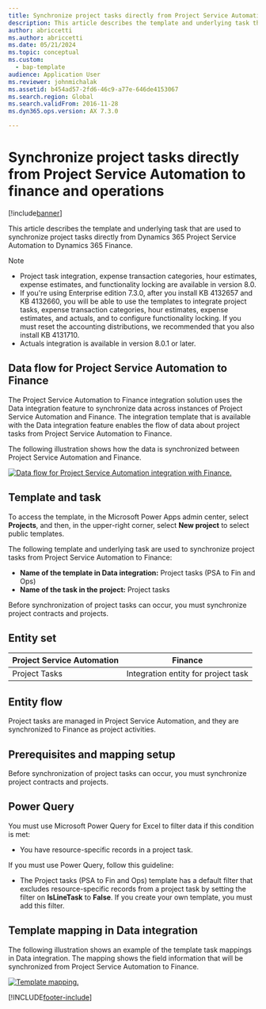 ```yaml
---
title: Synchronize project tasks directly from Project Service Automation to finance and operations
description: This article describes the template and underlying task that are used to synchronize project tasks directly from Microsoft Dynamics 365 Project Service Automation to Dynamics 365 Finance.
author: abriccetti
ms.author: abriccetti
ms.date: 05/21/2024
ms.topic: conceptual
ms.custom: 
  - bap-template
audience: Application User
ms.reviewer: johnmichalak
ms.assetid: b454ad57-2fd6-46c9-a77e-646de4153067
ms.search.region: Global
ms.search.validFrom: 2016-11-28
ms.dyn365.ops.version: AX 7.3.0

---
```


# Synchronize project tasks directly from Project Service Automation to finance and operations

[!include[banner](../includes/banner.md)]

This article describes the template and underlying task that are used to synchronize project tasks directly from Dynamics 365 Project Service Automation to Dynamics 365 Finance.

> [!NOTE]
> - Project task integration, expense transaction categories, hour estimates, expense estimates, and functionality locking are available in version 8.0.
> - If you're using Enterprise edition 7.3.0, after you install KB 4132657 and KB 4132660, you will be able to use the templates to integrate project tasks, expense transaction categories, hour estimates, expense estimates, and actuals, and to configure functionality locking. If you must reset the accounting distributions, we recommended that you also install KB 4131710.
> - Actuals integration is available in version 8.0.1 or later.

## Data flow for Project Service Automation to Finance

The Project Service Automation to Finance integration solution uses the Data integration feature to synchronize data across instances of Project Service Automation and Finance. The integration template that is available with the Data integration feature enables the flow of data about project tasks from Project Service Automation to Finance.

The following illustration shows how the data is synchronized between Project Service Automation and Finance.

[![Data flow for Project Service Automation integration with Finance.](./media/ProjectTasksFlow.png)](./media/ProjectTasksFlow.png)

## Template and task

To access the template, in the Microsoft Power Apps admin center, select **Projects**, and then, in the upper-right corner, select **New project** to select public templates.

The following template and underlying task are used to synchronize project tasks from Project Service Automation to Finance:

- **Name of the template in Data integration:** Project tasks (PSA to Fin and Ops)
- **Name of the task in the project:** Project tasks

Before synchronization of project tasks can occur, you must synchronize project contracts and projects.

## Entity set

| Project Service Automation | Finance                             |
|----------------------------|-------------------------------------|
| Project Tasks              | Integration entity for project task |

## Entity flow

Project tasks are managed in Project Service Automation, and they are synchronized to Finance as project activities.

## Prerequisites and mapping setup

Before synchronization of project tasks can occur, you must synchronize project contracts and projects.

## Power Query

You must use Microsoft Power Query for Excel to filter data if this condition is met:

- You have resource-specific records in a project task.

If you must use Power Query, follow this guideline:

- The Project tasks (PSA to Fin and Ops) template has a default filter that excludes resource-specific records from a project task by setting the filter on **IsLineTask** to **False**. If you create your own template, you must add this filter.

## Template mapping in Data integration

The following illustration shows an example of the template task mappings in Data integration. The mapping shows the field information that will be synchronized from Project Service Automation to Finance.

[![Template mapping.](./media/ProjectTasksMapping.png)](./media/ProjectTasksMapping.png)


[!INCLUDE[footer-include](../includes/footer-banner.md)]
